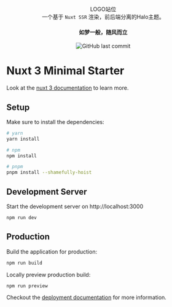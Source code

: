 
<div align="center">LOGO站位</div> 

<div align="center">
一个基于 <code>Nuxt SSR</code> 渲染，前后端分离的Halo主题。
</div>

<h4 align="center">
如梦一般，随风而立
</h4>

<p align="center">
<img alt="GitHub last commit" src="https://img.shields.io/github/last-commit/zangxiyang/halo-theme-maxer?style=flat-square">


</p>


# Nuxt 3 Minimal Starter

Look at the [nuxt 3 documentation](https://v3.nuxtjs.org) to learn more.

## Setup

Make sure to install the dependencies:

```bash
# yarn
yarn install

# npm
npm install

# pnpm
pnpm install --shamefully-hoist
```

## Development Server

Start the development server on http://localhost:3000

```bash
npm run dev
```

## Production

Build the application for production:

```bash
npm run build
```

Locally preview production build:

```bash
npm run preview
```

Checkout the [deployment documentation](https://v3.nuxtjs.org/guide/deploy/presets) for more information.
